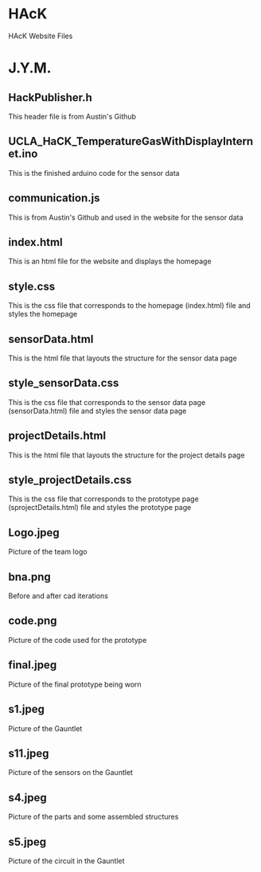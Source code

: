 # HAcK
HAcK Website Files 

# J.Y.M.

## HackPublisher.h

This header file is from Austin's Github

## UCLA_HaCK_TemperatureGasWithDisplayInternet.ino

This is the finished arduino code for the sensor data

## communication.js
This is from Austin's Github and used in the website for the sensor data

## index.html
This is an html file for the website and displays the homepage

## style.css
This is the css file that corresponds to the homepage (index.html) file and styles the homepage

## sensorData.html
 This is the html file that layouts the structure for the sensor data page

## style_sensorData.css
 This is the css file that corresponds to the sensor data page (sensorData.html) file and styles the sensor data page

## projectDetails.html
 This is the html file that layouts the structure for the project details page

## style_projectDetails.css
 This is the css file that corresponds to the prototype page (sprojectDetails.html) file and styles the prototype page

## Logo.jpeg
Picture of the team logo

## bna.png
Before and after cad iterations

## code.png
Picture of the code used for the prototype

## final.jpeg
Picture of the final prototype being worn

## s1.jpeg
Picture of the Gauntlet

## s11.jpeg
Picture of the sensors on the Gauntlet

## s4.jpeg
Picture of the parts and some assembled structures

## s5.jpeg
Picture of the circuit in the Gauntlet

